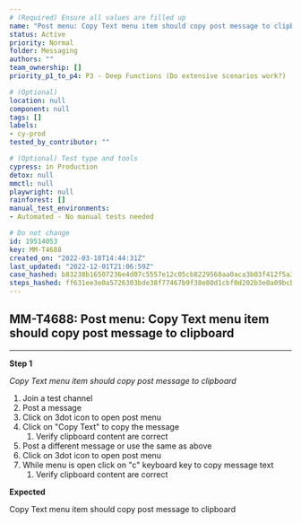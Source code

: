 ```yaml
---
# (Required) Ensure all values are filled up
name: "Post menu: Copy Text menu item should copy post message to clipboard"
status: Active
priority: Normal
folder: Messaging
authors: ""
team_ownership: []
priority_p1_to_p4: P3 - Deep Functions (Do extensive scenarios work?)

# (Optional)
location: null
component: null
tags: []
labels:
- cy-prod
tested_by_contributor: ""

# (Optional) Test type and tools
cypress: in Production
detox: null
mmctl: null
playwright: null
rainforest: []
manual_test_environments:
- Automated - No manual tests needed

# Do not change
id: 19514053
key: MM-T4688
created_on: "2022-03-18T14:44:31Z"
last_updated: "2022-12-01T21:06:59Z"
case_hashed: b83238b16507236e4d07c5557e12c05cb8229568aa0aca3b03f412f5a35d5338149eb545767a93f84b29d2227c67debf
steps_hashed: ff631ee3e0a5726303bde38f77467b9f38e80d1cbf0d202b3e0a09bcbf0e39be68d178212cc4834146c6b90a3e1a436c
---
```


<!-- (Auto-generated) Based on frontmatter's "key" and "name" -->

## MM-T4688: Post menu: Copy Text menu item should copy post message to clipboard

---

**Step 1**

_Copy Text menu item should copy post message to clipboard_

1. Join a test channel
2. Post a message
3. Click on 3dot icon to open post menu
4. Click on "Copy Text" to copy the message 
   1. Verify clipboard content are correct
5. Post a different message or use the same as above
6. Click on 3dot icon to open post menu
7. While menu is open click on "c" keyboard key to copy message text
   1. Verify clipboard content are correct

**Expected**

Copy Text menu item should copy post message to clipboard
